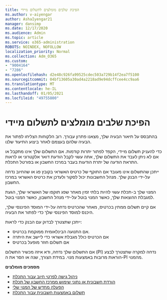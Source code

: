 ```yaml
---
title: הפיכת שלבים מומלצים לתשלום מיידי
ms.author: v-aiyengar
author: AshaIyengar21
manager: dansimp
ms.date: 12/17/2020
ms.audience: Admin
ms.topic: article
ms.service: o365-administration
ROBOTS: NOINDEX, NOFOLLOW
localization_priority: Normal
ms.collection: Adm_O365
ms.custom:
- "9004164"
- "7286"
ms.openlocfilehash: d2e48c926fa99525cdec503a729b14f2ea7f5100
ms.sourcegitcommit: 04bf13605a30ad4a2218ad9e94dcffcee4cc9aa6
ms.translationtype: MT
ms.contentlocale: he-IL
ms.lasthandoff: 01/05/2021
ms.locfileid: "49755800"
---
```

# <a name="make-immediate-payment---recommended-steps"></a>הפיכת שלבים מומלצים לתשלום מיידי

בהתבסס על תיאור הבעיה שלך, מצאנו פתרון עבורך. רוב הלקוחות הצליחו לפתור את הבעיה שלהם בעצמם לאחר ביצוע התיעוד שלנו.

כדי להעניק תשלום מיידי, הקפד לפתור יתרות קודמות. אם התשלום שלך אינו מתקבל או אם לא ניתן לעבד את התשלום שלך, אתה עשוי לקבל הודעת דואר אלקטרוני או לראות התראת הודעה של יתרת הודעות בעבר במרכז החשבון או בפורטל התכלת. 

ייתכן שהתשלום אינו מעובד אם התוקף של כרטיס האשראי בקובץ פג או שהחיוב נדחה על-ידי הבנק שלך. מנהל החשבונות יכול לסקור ולעדכן את כרטיס האשראי במרכז החשבון. 

המנוי שלך ב-תכלת עשוי להיות בלתי זמין מאחר שפג תוקפו של האשראי שלך, הגעת למגבלת ההוצאות שלך, כאשר המנוי בוטל על-ידי מנהל החשבון, כאשר המנוי בוטל.  

אם קיים תשלום ממתין בכרטיס, מאחר שהכרטיס נדחה על-ידי המוסד הפיננסי שלך, היכנס למוסד הפיננסי שלך כדי לפתור את הבעיה.  

ייתכן שתצטרך לבדוק עם הבנק כדי לראות:

- אם התנועה הבינלאומית ממוקמת בכרטיס. 
- אם הכרטיס כולל מגבלת אשראי כדי ליישב את היתרה 
- אם תשלום חוזר מופעל בכרטיס 

אם התשלום שלך נדחה, ודא איזה מכשיר התשלום (PI) נדחה למקרה שתצטרך לבצע הוראות מרובות באמצעות מנוי. במידת הצורך, שנה או הסר את ה-PI מהמנוי. 

**מסמכים מומלצים** 

- [ניהול גישה לפרטי חיוב עבור התכלת](https://docs.microsoft.com/azure/billing/billing-manage-access?WT.mc_id=Portal-Microsoft_Azure_Support)
- [הורדת חשבונית או נתוני שימוש ממרכז החשבון של תכלת](https://docs.microsoft.com/azure/billing/billing-download-azure-invoice-daily-usage-date?WT.mc_id=Portal-Microsoft_Azure_Support)
- [הפעלה מחדש של המנוי שלי](https://docs.microsoft.com/azure/billing/billing-subscription-become-disable?WT.mc_id=Portal-Microsoft_Azure_Support)
- [תשלום באמצעות חשבונית עבור התכלת](https://docs.microsoft.com/azure/cost-management-billing/manage/pay-by-invoice) 